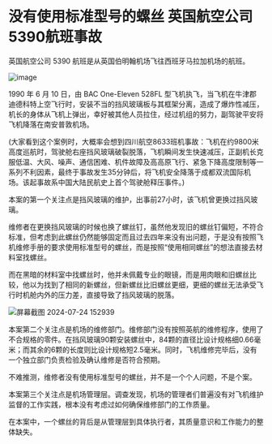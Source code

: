 # 没有使用标准型号的螺丝 英国航空公司5390航班事故

英国航空公司 5390 航班是从英国伯明翰机场飞往西班牙马拉加机场的航班。

![image](https://github.com/user-attachments/assets/508ff967-5b48-4cb5-b774-31159a0183b0)


1990 年 6 月 10 日，由 BAC One-Eleven 528FL 型飞机执飞，当飞机在牛津郡迪德科特上空飞行时，安装不当的挡风玻璃板与其框架分离，造成了爆炸性减压，机长的身体从飞机上弹出，幸好被其他人员拉住，经过机组的努力，副驾驶平安将飞机降落在南安普敦机场。

(大家看到这个案例时，大概率会想到四川航空8633班机事故：飞机在约9800米高度巡航时，驾驶舱右座挡风玻璃破裂脱落，飞机瞬间发生快速减压，正副机长克服低温、大风、噪声、通信困难、机件故障及高高原飞行、紧急下降高度限制等一系列不利因素，最终于事故发生35分钟后，将飞机安全降落于成都双流国际机场。该起事故系中国大陆民航史上首个驾驶舱释压事件。)

本案的第一个关注点是挡风玻璃的维护，出事前27小时，该飞机曾更换过挡风玻璃。

维修者在更换挡风玻璃的时候也换了螺丝钉，虽然他发现旧的螺丝钉偏短，不符合标准，但考虑到此螺丝仍然能够固定而且过去四年来没有出问题，于是没有按照飞机维修手册的要求使用标准型号的螺丝，而是按照“使用相同螺丝”的想法直接去材料室找螺丝。

而在黑暗的材料室中找螺丝时，他并未佩戴专业的眼镜，而是用肉眼和旧螺丝比较，他以为找到了相同的新螺丝，但新螺丝比旧螺丝更细，更细的螺丝无法承受飞行时机舱内外的压力差，直接导致了挡风玻璃的脱落。

![屏幕截图 2024-07-24 152939](https://github.com/user-attachments/assets/2a4d17bb-e953-413c-bd05-e0cf180e2976)


本案第二个关注点是机场的维修部门。维修部门没有按照英航的维修程序，使用了不合规格的零件。在挡风玻璃90颗安装螺丝中，84颗的直径比设计规格细0.66毫米；而其余的6颗的长度则比设计规格短2.5毫米。同时，飞机维修完毕后，没有一个独立部门负责检验及确认维修是否符合预期。

不难推测，维修者没有使用标准型号的螺丝，并不是一个个人问题，不是个案。

本案第三个关注点是机场管理层。调查发现，机场的管理者们普遍没有对飞机维护监督的工作实践，根本没有考虑过如何确保维修部门的工作质量。

在本案中，一个螺丝的背后是从管理层到具体执行者，其质量意识和工作能力的整体缺失。

